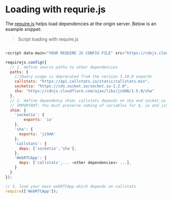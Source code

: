 # Loading with requrie.js

The [require.js](http://www.requirejs.org/) helps load dependencies at the origin server. Below is an example snippet:

> Script loading with require.js

```javascript

<script data-main="YOUR REQUIRE JS CONFIG FILE" src="https://cdnjs.cloudflare.com/ajax/libs/require.js/2.1.15/require.js"></script>

requirejs.config({
  // 1. define source paths to other dependencies
  paths: {
    //jQuery usage is deprecated from the version 3.10.0 onwards
    callstats: "https://api.callstats.io/static/callstats.min",
    socketio: "https://cdn.socket.io/socket.io-1.2.0",
    sha: "https://cdnjs.cloudflare.com/ajax/libs/jsSHA/1.5.0/sha"
  },
  // 2. define dependency shim; callstats depends on sha and socket.io
  // IMPORTANT: You must preserve naming of variables for $, io and jsSHA
  shim: {
    'socketio': {
        exports: 'io'
    },
    'sha': {
      exports: 'jsSHA'
    },
    'callstats': {
      deps: ['socketio','sha'],
    },
    'WebRTCApp': {
      deps: ['callstats',... <other dependencies> ...],
    }
  }
});

// 3. load your main webRTCApp which depends on callstats
require(['WebRTCApp']);

```
